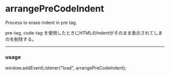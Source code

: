 # arrangePreCodeIndent
Process to erase indent in pre tag.

pre-tag, code-tag を使用したときにHTMLのIndentがそのまま表示されてしまのを削除する。

---
### usage
<script src="./arrangePreCodeIndent.js"></script>
window.addEventListener("load", arrangePreCodeIndent);

